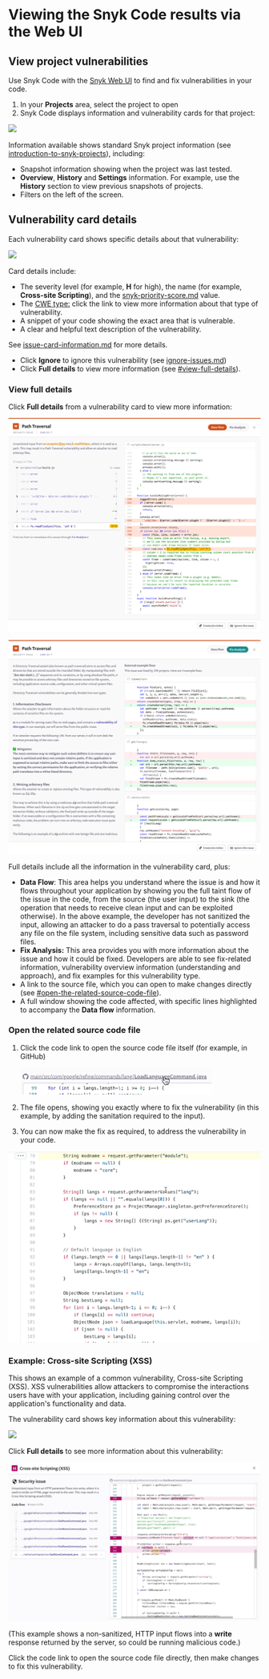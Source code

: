 # Viewing the Snyk Code results via the Web UI

## View project vulnerabilities

Use Snyk Code with the [Snyk Web UI](../../../snyk-web-ui/) to find and fix vulnerabilities in your code.

1. In your **Projects** area, select the project to open
2. Snyk Code displays information and vulnerability cards for that project:

![](../../../.gitbook/assets/snykcofe\_priority\_score.png)

Information available shows standard Snyk project information (see [introduction-to-snyk-projects](../../../snyk-web-ui/introduction-to-snyk-projects/ "mention")), including:

* Snapshot information showing when the project was last tested.
* **Overview**, **History** and **Settings** information. For example, use the **History** section to view previous snapshots of projects.
* Filters on the left of the screen.

## Vulnerability card details

Each vulnerability card shows specific details about that vulnerability:

![](../../../.gitbook/assets/snykcode\_issue\_card.png)

Card details include:

* The severity level (for example, **H** for high), the name (for example, **Cross-site Scripting**), and the [snyk-priority-score.md](../../../features/fixing-and-prioritizing-issues/starting-to-fix-vulnerabilities/snyk-priority-score.md "mention") value.
* The [CWE type:](https://cwe.mitre.org/data/index.html) click the link to view more information about that type of vulnerability.
* A snippet of your code showing the exact area that is vulnerable.
* A clear and helpful text description of the vulnerability.

See [issue-card-information.md](../../../snyk-web-ui/introduction-to-snyk-projects/issue-card-information.md "mention") for more details.

* Click **Ignore** to ignore this vulnerability (see [ignore-issues.md](../../../features/fixing-and-prioritizing-issues/issue-management/ignore-issues.md "mention"))
* Click **Full details** to view more information (see [#view-full-details](using-snyk-code-web.md#view-full-details "mention")).

### View full details

Click **Full details** from a vulnerability card to view more information:

![Data flow page preview.](../../../.gitbook/assets/data-flow.png)

![Fix analysis page preview.](../../../.gitbook/assets/fix-analysis.png)

Full details include all the information in the vulnerability card, plus:

* **Data Flow**: This area helps you understand where the issue is and how it flows throughout your application by showing you the full taint flow of the issue in the code, from the source (the user input) to the sink (the operation that needs to receive clean input and can be exploited otherwise). In the above example, the developer has not sanitized the input, allowing an attacker to do a pass traversal to potentially access any file on the file system, including sensitive data such as password files.
* **Fix Analysis:** This area provides you with more information about the issue and how it could be fixed. Developers are able to see fix-related information, vulnerability overview information (understanding and approach), and fix examples for this vulnerability type.
* A link to the source file, which you can open to make changes directly (see [#open-the-related-source-code-file](using-snyk-code-web.md#open-the-related-source-code-file "mention")).
* A full window showing the code affected, with specific lines highlighted to accompany the **Data flow** information.

### Open the related source code file

1.  Click the code link to open the source code file itself (for example, in GitHub)

    <img src="../../../.gitbook/assets/link.png" alt="" data-size="original">
2. The file opens, showing you exactly where to fix the vulnerability (in this example, by adding the sanitation required to the input).
3. You can now make the fix as required, to address the vulnerability in your code.

![](../../../.gitbook/assets/open-code2.png)

### Example: Cross-site Scripting (XSS)

This shows an example of a common vulnerability, Cross-site Scripting (XSS). XSS vulnerabilities allow attackers to compromise the interactions users have with your application, including gaining control over the application's functionality and data.

The vulnerability card shows key information about this vulnerability:

![](../../../.gitbook/assets/snykcode\_issue\_card.png)

Click **Full details** to see more information about this vulnerability:

![](../../../.gitbook/assets/xss-2.png)

(This example shows a non-sanitized, HTTP input flows into a **write** response returned by the server, so could be running malicious code.)

Click the code link to open the source code file directly, then make changes to fix this vulnerability.
